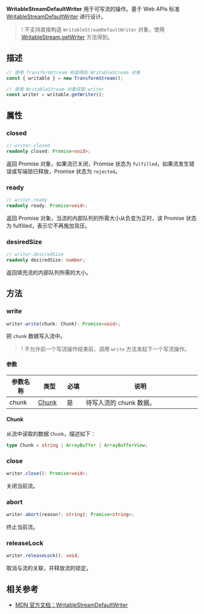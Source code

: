 **WritableStreamDefaultWriter** 用于可写流的操作。基于 Web APIs 标准 [WritableStreamDefaultWriter](https://developer.mozilla.org/en-US/docs/Web/API/WritableStreamDefaultWriter) 进行设计。

 >! 不支持直接构造 `WritableStreamDefaultWriter` 对象，使用 [WritableStream.getWriter](https://cloud.tencent.com/document/product/1552/81922) 方法得到。

## 描述
```typescript
// 使用 TransformStream 构造得到 WritableStream 对象
const { writable } = new TransformStream();

// 使用 WritableStream 对象获取 writer 
const writer = writable.getWriter();
```

## 属性
### closed 
```typescript
// writer.closed
readonly closed: Promise<void>;
```

返回 Promise 对象，如果流已关闭，Promise 状态为 `fulfilled`，如果流发生错误或写端锁已释放，Promise 状态为 `rejected`。

### ready
```typescript
// writer.ready
readonly ready: Promise<void>;
```

返回 Promise 对象，当流的内部队列的所需大小从负变为正时，该 Promise 状态为 fulfilled，表示它不再施加背压。

### desiredSize
```typescript
// writer.desiredSize
readonly desiredSize: number;
```

返回填充流的内部队列所需的大小。


## 方法
### write
```typescript
writer.write(chunk: Chunk): Promise<void>;
```

把 `chunk` 数据写入流中。

>! 不允许前一个写流操作结束前，调用 `write` 方法发起下一个写流操作。

#### 参数
<table>
  <thead>
    <tr>
      <th width="15%">参数名称</th>
      <th width="15%">类型</th>
      <th width="10%">必填</th>
      <th width="60%">说明</th>
    </tr>
  </thead>
  <tbody>
    <tr>
      <td>chunk</td>
      <td><a href="#Chunk">Chunk</td>
      <td>是</td>
      <td>待写入流的 chunk 数据。</li>
      </td>
    </tr>
  </tbody>
</table>

#### Chunk[](id:Chunk)
从流中读取的数据 `Chunk`，描述如下：

```typescript
type Chunk = string | ArrayBuffer | ArrayBufferView;
```

### close
```typescript
writer.close(): Promise<void>;
```

关闭当前流。

### abort
```typescript
writer.abort(reason?: string): Promise<string>;
```
终止当前流。

### releaseLock
```typescript
writer.releaseLock(): void;
```

取消与流的关联，并释放流的锁定。

## 相关参考 
- [MDN 官方文档：WritableStreamDefaultWriter](https://developer.mozilla.org/en-US/docs/Web/API/WritableStreamDefaultWriter)
